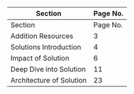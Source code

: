 | Section | Page No. |
| --- | --- |
| Section | Page No. |
| Addition Resources | 3 |
| Solutions Introduction | 4 |
| Impact of Solution | 6 |
| Deep Dive into Solution | 11 |
| Architecture of Solution | 23 |

